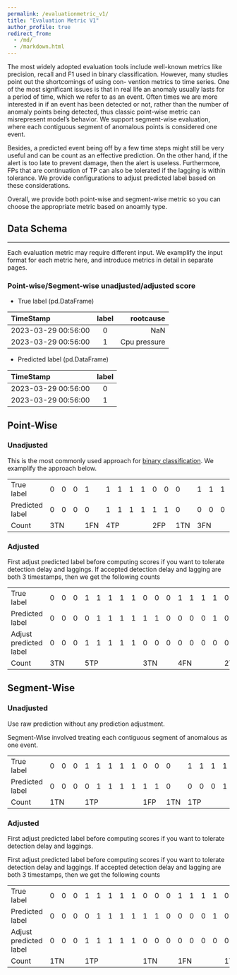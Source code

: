 ```yaml
---
permalink: /evaluationmetric_v1/
title: "Evaluation Metric V1"
author_profile: true
redirect_from: 
  - /md/
  - /markdown.html
---
```

The most widely adopted evaluation tools include well-known metrics like precision, recall and F1 used in binary
classification. However, many studies point out the shortcomings of using con-
vention metrics to time series. One of the most significant issues is that
in real life an anomaly usually lasts for a period of time, which we refer to as
an event. Often times we are more interested in if an event has been detected
or not, rather than the number of anomaly points being detected, thus classic
point-wise metric can misrepresent model’s behavior. We support segment-wise evaluation, where each
contiguous segment of anomalous points is considered one event.

Besides, a predicted event being off by a few time steps might still be very useful and can be count as 
an effective prediction. On the other hand, if the alert is too late to prevent damage, then the alert is 
useless. Furthermore, FPs that are continuation of TP  can also be tolerated if the lagging is within tolerance.
We provide configurations to adjust predicted label based on these considerations.

Overall, we provide both point-wise and segment-wise metric so you can choose the appropriate metric based on anoamly type. 
## Data Schema
------
Each evaluation metric may require different input. We examplify the input format for each metric here, and introduce metrics in detail in separate pages.

### Point-wise/Segment-wise unadjusted/adjusted score
* True label (pd.DataFrame)

| TimeStamp | label | rootcause |
|:--------|:-------:|--------:|
| 2023-03-29 00:56:00   | 0 | NaN   |
| 2023-03-29 00:56:00   | 1 | Cpu pressure   |

* Predicted label (pd.DataFrame)

| TimeStamp | label | 
|:--------|:-------:|
| 2023-03-29 00:56:00   | 0 | 
| 2023-03-29 00:56:00   | 1 |

## Point-Wise



### Unadjusted
This is the most commonly used approach for [binary classification](https://en.wikipedia.org/wiki/Precision_and_recall_). We examplify the approach below.


<table>
  <tr>
   <td>True label</td> <td>0</td> <td>0</td> <td>0</td>  <td>1</td> <td>1</td> <td>1</td>  <td>1</td> <td>1</td> <td>0</td> <td>0</td> <td>0</td> <td>1</td> <td>1</td> <td>1</td> <td>1</td> <td>0</td> <td>0</td> <td>0</td> <td>0</td>
   </tr>
  <tr>
   <td>Predicted label</td> <td>0</td> <td>0</td> <td>0</td>  <td>0</td> <td>1</td> <td>1</td>  <td>1</td> <td>1</td> <td>1</td> <td>1</td> <td>0</td> <td>0</td> <td>0</td> <td>0</td> <td>1</td> <td>0</td> <td>0</td> <td>1</td> <td>1</td>  
  </tr>
  <tr>
    <td colspan="1">Count</td> <td colspan="3">3TN</td> <td colspan="1">1FN</td>  <td colspan="4">4TP</td> <td colspan="2">2FP</td> <td colspan="1">1TN</td> <td colspan="3">3FN</td> <td colspan="1">1TP</td> <td colspan="2">2TN</td> <td colspan="2">2FP</td> 
  </tr>
</table>

### Adjusted
First adjust predicted label before computing scores if you want to tolerate detection delay and  laggings. If accepted detection delay and lagging are both 3 timestamps, then we get the following counts 

<table>
  <tr>
   <td>True label</td> <td>0</td> <td>0</td> <td>0</td>  <td>1</td> <td>1</td> <td>1</td>  <td>1</td> <td>1</td> <td>0</td> <td>0</td> <td>0</td> <td>1</td> <td>1</td> <td>1</td> <td>1</td> <td>0</td> <td>0</td> <td>0</td> <td>0</td>
   </tr>
    <tr>
   <td>Predicted label</td> <td>0</td> <td>0</td> <td>0</td>  <td>0</td> <td>1</td> <td>1</td>  <td>1</td> <td>1</td> <td>1</td> <td>1</td> <td>0</td> <td>0</td> <td>0</td> <td>0</td> <td>1</td> <td>0</td> <td>0</td> <td>1</td> <td>1</td>  
  </tr>
  <tr>
   <td>Adjust predicted label</td> <td>0</td> <td>0</td> <td>0</td>  <td>1</td> <td>1</td> <td>1</td>  <td>1</td> <td>1</td> <td>0</td> <td>0</td> <td>0</td> <td>0</td> <td>0</td> <td>0</td> <td>0</td> <td>0</td> <td>0</td> <td>1</td> <td>1</td>  
  </tr>
  <tr>
    <td colspan="1">Count</td> <td colspan="3">3TN</td> <td colspan="5">5TP</td>  <td colspan="3">3TN</td> <td colspan="4">4FN</td> <td colspan="2">2TN</td> <td colspan="2">2FP</td> 
  </tr>
</table>

## Segment-Wise
### Unadjusted
Use raw prediction without any prediction adjustment.

Segment-Wise involved treating each contiguous segment of anomalous as one event.

 <table>
  <tr>
   <td>True label</td> <td>0</td> <td>0</td> <td>0</td>  <td>1</td> <td>1</td> <td>1</td>  <td>1</td> <td>1</td> <td>0</td> <td>0</td> <td>0</td> <td>1</td> <td>1</td> <td>1</td> <td>1</td> <td>0</td> <td>0</td> <td>0</td> <td>0</td>
   </tr>
  <tr>
   <td>Predicted label</td> <td>0</td> <td>0</td> <td>0</td>  <td>0</td> <td>1</td> <td>1</td>  <td>1</td> <td>1</td> <td>1</td> <td>1</td> <td>0</td> <td>0</td> <td>0</td> <td>0</td> <td>1</td> <td>0</td> <td>0</td> <td>1</td> <td>1</td>  
  </tr>
  <tr>
    <td colspan="1">Count</td> <td colspan="3">1TN</td> <td colspan="5">1TP</td>  <td colspan="2">1FP</td>   <td colspan="1">1TN</td>  <td colspan="4">1TP</td> <td colspan="2">1TN</td> <td colspan="2">1FP</td>
  </tr>
</table>


### Adjusted
First adjust predicted label before computing scores if you want to tolerate detection delay and  laggings.

First adjust predicted label before computing scores if you want to tolerate detection delay and  laggings. If accepted detection delay and lagging are both 3 timestamps, then we get the following counts 

<table>
  <tr>
   <td>True label</td> <td>0</td> <td>0</td> <td>0</td>  <td>1</td> <td>1</td> <td>1</td>  <td>1</td> <td>1</td> <td>0</td> <td>0</td> <td>0</td> <td>1</td> <td>1</td> <td>1</td> <td>1</td> <td>0</td> <td>0</td> <td>0</td> <td>0</td>
   </tr>
    <tr>
   <td>Predicted label</td> <td>0</td> <td>0</td> <td>0</td>  <td>0</td> <td>1</td> <td>1</td>  <td>1</td> <td>1</td> <td>1</td> <td>1</td> <td>0</td> <td>0</td> <td>0</td> <td>0</td> <td>1</td> <td>0</td> <td>0</td> <td>1</td> <td>1</td>  
  </tr>
  <tr>
   <td>Adjust predicted label</td> <td>0</td> <td>0</td> <td>0</td>  <td>1</td> <td>1</td> <td>1</td>  <td>1</td> <td>1</td> <td>0</td> <td>0</td> <td>0</td> <td>0</td> <td>0</td> <td>0</td> <td>0</td> <td>0</td> <td>0</td> <td>1</td> <td>1</td>  
  </tr>
  <tr>
    <td colspan="1">Count</td> <td colspan="3">1TN</td> <td colspan="5">1TP</td>  <td colspan="3">1TN</td>   <td colspan="4">1FN</td>  <td colspan="2">1TP</td> <td colspan="2">1FP</td> 
  </tr>
</table>



